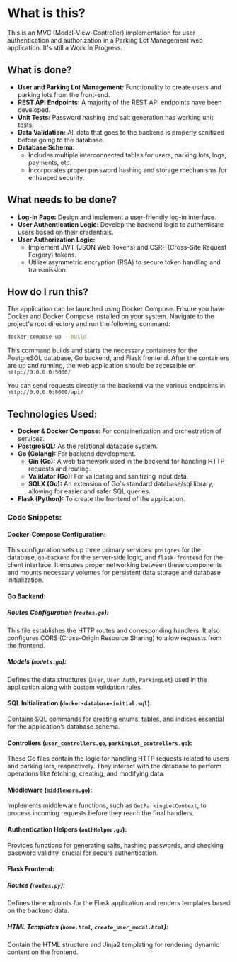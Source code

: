 # What is this?

This is an MVC (Model-View-Controller) implementation for user authentication and authorization in a Parking Lot Management web application.  It's still a Work In Progress.

## What is done?

- **User and Parking Lot Management:** Functionality to create users and parking lots from the front-end.
- **REST API Endpoints:** A majority of the REST API endpoints have been developed.
- **Unit Tests:** Password hashing and salt generation has working unit tests.
- **Data Validation:** All data that goes to the backend is properly sanitized before going to the database.
- **Database Schema:**
  - Includes multiple interconnected tables for users, parking lots, logs, payments, etc.
  - Incorporates proper password hashing and storage mechanisms for enhanced security.

## What needs to be done?

- **Log-in Page:** Design and implement a user-friendly log-in interface.
- **User Authentication Logic:** Develop the backend logic to authenticate users based on their credentials.
- **User Authorization Logic:**
  - Implement JWT (JSON Web Tokens) and CSRF (Cross-Site Request Forgery) tokens.
  - Utilize asymmetric encryption (RSA) to secure token handling and transmission.


## How do I run this?

The application can be launched using Docker Compose. Ensure you have Docker and Docker Compose installed on your system. Navigate to the project's root directory and run the following command:

```bash
docker-compose up --build
```

This command builds and starts the necessary containers for the PostgreSQL database, Go backend, and Flask frontend. After the containers are up and running, the web application should be accessible on `http://0.0.0.0:5000/`

You can send requests directly to the backend via the various endpoints in `http://0.0.0.0:8000/api/`

## Technologies Used:

- **Docker & Docker Compose:** For containerization and orchestration of services.
- **PostgreSQL:** As the relational database system.
- **Go (Golang):** For backend development.
	- **Gin (Go):** A web framework used in the backend for handling HTTP requests and routing.
	- **Validator (Go):** For validating and sanitizing input data.
	- **SQLX (Go):** An extension of Go's standard database/sql library, allowing for easier and safer SQL queries.
- **Flask (Python):** To create the frontend of the application.


### Code Snippets:

#### Docker-Compose Configuration:

This configuration sets up three primary services: `postgres` for the database, `go-backend` for the server-side logic, and `flask-frontend` for the client interface. It ensures proper networking between these components and mounts necessary volumes for persistent data storage and database initialization.

#### Go Backend:

##### Routes Configuration (`routes.go`):

This file establishes the HTTP routes and corresponding handlers. It also configures CORS (Cross-Origin Resource Sharing) to allow requests from the frontend.

##### Models (`models.go`):

Defines the data structures (`User`, `User_Auth`, `ParkingLot`) used in the application along with custom validation rules.

#### SQL Initialization (`docker-database-initial.sql`):

Contains SQL commands for creating enums, tables, and indices essential for the application’s database schema.

#### Controllers (`user_controllers.go`, `parkingLot_controllers.go`):

These Go files contain the logic for handling HTTP requests related to users and parking lots, respectively. They interact with the database to perform operations like fetching, creating, and modifying data.

#### Middleware (`middleware.go`):

Implements middleware functions, such as `GetParkingLotContext`, to process incoming requests before they reach the final handlers.

#### Authentication Helpers (`authHelper.go`):

Provides functions for generating salts, hashing passwords, and checking password validity, crucial for secure authentication.

#### Flask Frontend:

##### Routes (`routes.py`):

Defines the endpoints for the Flask application and renders templates based on the backend data.

##### HTML Templates (`home.html`, `create_user_modal.html`):

Contain the HTML structure and Jinja2 templating for rendering dynamic content on the frontend.

